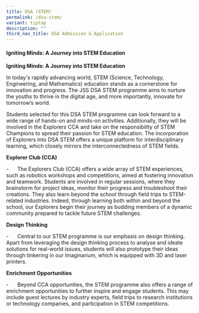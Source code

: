 ```yaml
---
title: DSA (STEM)
permalink: /dsa-stem/
variant: tiptap
description: ""
third_nav_title: DSA Admission & Application
---
```

<h4><strong>Igniting Minds: A Journey into STEM Education</strong></h4>
<p><strong>Igniting Minds: A Journey into STEM Education</strong>
</p>
<p>In today's rapidly advancing world, STEM (Science, Technology, Engineering,
and Mathematics) education stands as a cornerstone for innovation and progress.
The JSS DSA STEM programme aims to nurture the youths to thrive in the
digital age, and more importantly, innovate for tomorrow’s world.</p>
<p>Students selected for this DSA STEM programme can look forward to a wide
range of hands-on and minds-on activities. Additionally, they will be involved
in the Explorers CCA and take on the responsibility of STEM Champions to
spread their passion for STEM education. The incorporation of Explorers
into DSA STEM offers a unique platform for interdisciplinary learning,
which closely mirrors the interconnectedness of STEM fields.</p>
<p><strong>Explorer Club (CCA)</strong>
</p>
<p>-&nbsp;&nbsp;&nbsp;&nbsp;&nbsp; The Explorers Club (CCA) offers a wide
array of STEM experiences, such as robotics workshops and competitions,
aimed at fostering innovation and teamwork. Students are involved in regular
sessions, where they brainstorm for project ideas, monitor their progress
and troubleshoot their creations. They also learn beyond the school through
field trips to STEM-related industries. Indeed, through learning both within
and beyond the school, our Explorers begin their journey as budding members
of a dynamic community prepared to tackle future STEM challenges.</p>
<p><strong>Design Thinking</strong>
</p>
<p>-&nbsp;&nbsp;&nbsp;&nbsp;&nbsp; Central to our STEM programme is our emphasis
on design thinking. Apart from leveraging the design thinking process to
analyse and ideate solutions for real-world issues, students will also
prototype their ideas through tinkering in our Imaginarium, which is equipped
with 3D and laser printers.</p>
<p><strong>Enrichment Opportunities</strong>
</p>
<p>-&nbsp;&nbsp;&nbsp;&nbsp;&nbsp; Beyond CCA opportunities, the STEM programme
also offers a range of enrichment opportunities to further inspire and
engage students. This may include guest lectures by industry experts, field
trips to research institutions or technology companies, and participation
in STEM competitions.</p>